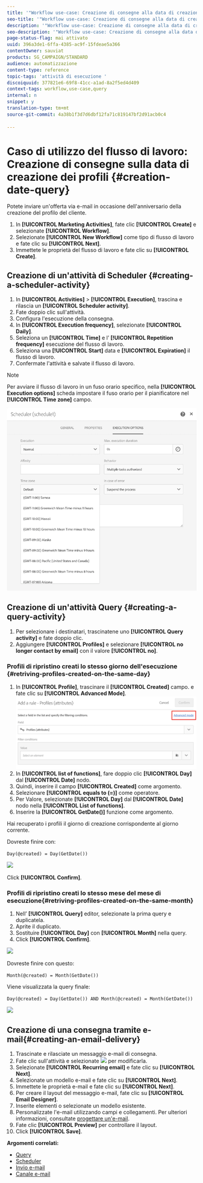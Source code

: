 ```yaml
---
title: '"Workflow use-case: Creazione di consegne alla data di creazione del profilo"'
seo-title: '"Workflow use-case: Creazione di consegne alla data di creazione del profilo"'
description: '"Workflow use-case: Creazione di consegne alla data di creazione del profilo"'
seo-description: '"Workflow use-case: Creazione di consegne alla data di creazione del profilo"'
page-status-flag: mai attivato
uuid: 396a3de1-6ffa-4385-ac9f-15fdeae5a366
contentOwner: sauviat
products: SG_CAMPAIGN/STANDARD
audience: automatizzazione
content-type: reference
topic-tags: 'attività di esecuzione '
discoiquuid: 377821e6-69f8-41cc-a1ad-8a2f5ed4d409
context-tags: workflow,use-case,query
internal: n
snippet: y
translation-type: tm+mt
source-git-commit: 4a38b1f3d7d6dbf12fa71c819147bf2d91acb0c4

---
```



# Caso di utilizzo del flusso di lavoro: Creazione di consegne sulla data di creazione dei profili {#creation-date-query}

Potete inviare un'offerta via e-mail in occasione dell'anniversario della creazione del profilo del cliente.

1. In **[!UICONTROL Marketing Activities]**, fate clic **[!UICONTROL Create]** e selezionate **[!UICONTROL Workflow]**.
1. Selezionate **[!UICONTROL New Workflow]** come tipo di flusso di lavoro e fate clic su **[!UICONTROL Next]**.
1. Immettete le proprietà del flusso di lavoro e fate clic su **[!UICONTROL Create]**.

## Creazione di un'attività di Scheduler {#creating-a-scheduler-activity}

1. In **[!UICONTROL Activities]** &gt; **[!UICONTROL Execution]**, trascina e rilascia un **[!UICONTROL Scheduler activity]**.
1. Fate doppio clic sull'attività.
1. Configura l'esecuzione della consegna.
1. In **[!UICONTROL Execution frequency]**, selezionate **[!UICONTROL Daily]**.
1. Seleziona un **[!UICONTROL Time]** e l’ **[!UICONTROL Repetition frequency]** esecuzione del flusso di lavoro.
1. Seleziona una **[!UICONTROL Start]** data e **[!UICONTROL Expiration]** il flusso di lavoro.
1. Confermate l'attività e salvate il flusso di lavoro.

>[!NOTE]
>
>Per avviare il flusso di lavoro in un fuso orario specifico, nella **[!UICONTROL Execution options]** scheda impostare il fuso orario per il pianificatore nel **[!UICONTROL Time zone]** campo.

![](assets/time_zone.png)

## Creazione di un'attività Query {#creating-a-query-activity}

1. Per selezionare i destinatari, trascinatene uno **[!UICONTROL Query activity]** e fate doppio clic.
1. Aggiungere **[!UICONTROL Profiles]** e selezionare **[!UICONTROL no longer contact by email]** con il valore **[!UICONTROL no]**.

### Profili di ripristino creati lo stesso giorno dell'esecuzione {#retriving-profiles-created-on-the-same-day}

1. In **[!UICONTROL Profile]**, trascinare il **[!UICONTROL Created]** campo. e fate clic su **[!UICONTROL Advanced Mode]**.
   ![](assets/advanced_mode.png)
1. In **[!UICONTROL list of functions]**, fare doppio clic **[!UICONTROL Day]** dal **[!UICONTROL Date]** nodo.
1. Quindi, inserire il campo **[!UICONTROL Created]** come argomento.
1. Selezionare **[!UICONTROL equals to (=)]** come operatore.
1. Per Valore, selezionate **[!UICONTROL Day]** dal **[!UICONTROL Date]** nodo nella **[!UICONTROL List of functions]**.
1. Inserire la **[!UICONTROL GetDate()]** funzione come argomento.

Hai recuperato i profili il giorno di creazione corrispondente al giorno corrente.

Dovreste finire con:

```Day(@created) = Day(GetDate())```

![](assets/day_creation_query.png)

Click **[!UICONTROL Confirm]**.

### Profili di ripristino creati lo stesso mese del mese di esecuzione{#retriving-profiles-created-on-the-same-month}

1. Nell’ **[!UICONTROL Query]** editor, selezionate la prima query e duplicatela.
1. Aprite il duplicato.
1. Sostituire **[!UICONTROL Day]** con **[!UICONTROL Month]** nella query.
1. Click **[!UICONTROL Confirm]**.

![](assets/month_rule.png)

Dovreste finire con questo:

``` Month(@created) = Month(GetDate()) ```

Viene visualizzata la query finale:

```Day(@created) = Day(GetDate()) AND Month(@created) = Month(GetDate())```

![](assets/expression_editor_1.png)

## Creazione di una consegna tramite e-mail{#creating-an-email-delivery}

1. Trascinate e rilasciate un messaggio e-mail di consegna.
1. Fate clic sull'attività e selezionate ![](assets/edit_darkgrey-24px.png) per modificarla.
1. Selezionate **[!UICONTROL Recurring email]** e fate clic su **[!UICONTROL Next]**.
1. Selezionate un modello e-mail e fate clic su **[!UICONTROL Next]**.
1. Immettete le proprietà e-mail e fate clic su **[!UICONTROL Next]**.
1. Per creare il layout del messaggio e-mail, fate clic su **[!UICONTROL Email Designer]**.
1. Inserite elementi o selezionate un modello esistente.
1. Personalizzate l'e-mail utilizzando campi e collegamenti.
Per ulteriori informazioni, consultate [progettare un'e-mail](../../designing/using/designing-from-scratch.md#designing-an-email-content-from-scratch).
1. Fate clic **[!UICONTROL Preview]** per controllare il layout.
1. Click **[!UICONTROL Save]**.

**Argomenti correlati:**

* [Query](../../automating/using/query.md)
* [Scheduler](../../automating/using/scheduler.md)
* [Invio e-mail](../../automating/using/email-delivery.md)
* [Canale e-mail](../../channels/using/creating-an-email.md)
